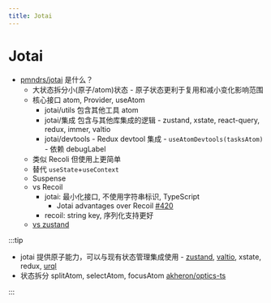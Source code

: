 ```yaml
---
title: Jotai
---
```


# Jotai

- [pmndrs/jotai](https://github.com/pmndrs/jotai) 是什么？
  - 大状态拆分小(原子/atom)状态 - 原子状态更利于复用和减小变化影响范围
  - 核心接口 atom, Provider, useAtom
    - jotai/utils 包含其他工具 atom
    - jotai/集成 包含与其他库集成的逻辑 - zustand, xstate, react-query, redux, immer, valtio
    - jotai/devtools - Redux devtool 集成 - `useAtomDevtools(tasksAtom)` - 依赖 debugLabel
  - 类似 Recoli 但使用上更简单
  - 替代 `useState`+`useContext`
  - Suspense
  - vs Recoil
    - jotai: 最小化接口, 不使用字符串标识, TypeScript
      - Jotai advantages over Recoil [#420](https://github.com/pmndrs/jotai/issues/420)
    - recoil: string key, 序列化支持更好
  - [vs zustand](https://github.com/pmndrs/jotai/blob/master/docs/introduction/comparison.md)

:::tip

- jotai 提供原子能力，可以与现有状态管理集成使用 - [zustand](./zustand.md), [valtio](./valtio.md), xstate, redux, [urql](../../service/api/urql.md)
- 状态拆分 splitAtom, selectAtom, focusAtom [akheron/optics-ts](https://github.com/akheron/optics-ts)

:::
